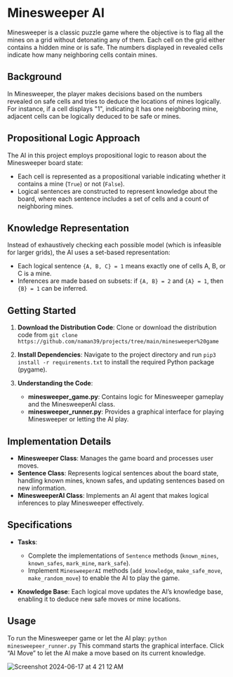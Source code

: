 # Minesweeper AI

Minesweeper is a classic puzzle game where the objective is to flag all the mines on a grid without detonating any of them. Each cell on the grid either contains a hidden mine or is safe. The numbers displayed in revealed cells indicate how many neighboring cells contain mines.

## Background

In Minesweeper, the player makes decisions based on the numbers revealed on safe cells and tries to deduce the locations of mines logically. For instance, if a cell displays "1", indicating it has one neighboring mine, adjacent cells can be logically deduced to be safe or mines.

## Propositional Logic Approach

The AI in this project employs propositional logic to reason about the Minesweeper board state:
- Each cell is represented as a propositional variable indicating whether it contains a mine (`True`) or not (`False`).
- Logical sentences are constructed to represent knowledge about the board, where each sentence includes a set of cells and a count of neighboring mines.

## Knowledge Representation

Instead of exhaustively checking each possible model (which is infeasible for larger grids), the AI uses a set-based representation:
- Each logical sentence `{A, B, C} = 1` means exactly one of cells A, B, or C is a mine.
- Inferences are made based on subsets: if `{A, B} = 2` and `{A} = 1`, then `{B} = 1` can be inferred.

## Getting Started

1. **Download the Distribution Code**: Clone or download the distribution code from ```git clone https://github.com/naman39/projects/tree/main/minesweeper%20game ```
   
2. **Install Dependencies**: Navigate to the project directory and run `pip3 install -r requirements.txt` to install the required Python package (pygame).

3. **Understanding the Code**:
   - **minesweeper_game.py**: Contains logic for Minesweeper gameplay and the MinesweeperAI class.
   - **minesweeper_runner.py**: Provides a graphical interface for playing Minesweeper or letting the AI play.

## Implementation Details

- **Minesweeper Class**: Manages the game board and processes user moves.
- **Sentence Class**: Represents logical sentences about the board state, handling known mines, known safes, and updating sentences based on new information.
- **MinesweeperAI Class**: Implements an AI agent that makes logical inferences to play Minesweeper effectively.

## Specifications

- **Tasks**:
  - Complete the implementations of `Sentence` methods (`known_mines`, `known_safes`, `mark_mine`, `mark_safe`).
  - Implement `MinesweeperAI` methods (`add_knowledge`, `make_safe_move`, `make_random_move`) to enable the AI to play the game.

- **Knowledge Base**: Each logical move updates the AI’s knowledge base, enabling it to deduce new safe moves or mine locations.

## Usage

To run the Minesweeper game or let the AI play:
```python minesweepeer_runner.py```
This command starts the graphical interface. Click “AI Move” to let the AI make a move based on its current knowledge.

![Screenshot 2024-06-17 at 4 21 12 AM](https://github.com/naman39/projects/assets/59209974/479a5f9f-f1d7-4469-9b85-276c6a3f794e)
